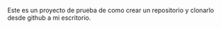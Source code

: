 Este es un proyecto de prueba de como crear un repositorio y clonarlo desde github a mi escritorio.

